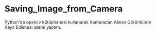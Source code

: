 # Saving_Image_from_Camera
Python'da opencv kütüphanesi kullanarak Kameradan Alınan Görüntünün Kayıt Edilmesi işlemi yaptım.
